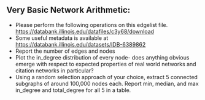 ## Very Basic Network Arithmetic:
- Please perform the following operations on this edgelist file. https://databank.illinois.edu/datafiles/c3y68/download
- Some useful metadata is available at https://databank.illinois.edu/datasets/IDB-6389862
- Report the number of edges and nodes
- Plot the in_degree distribution of every node- does anything obvious emerge with respect to expected properties of real world networks and citation networks in particular?
- Using a random selection approach of your choice, extract 5 connected subgraphs of around 100,000 nodes each. Report min, median, and max in_degree and total_degree for all 5 in a table.
